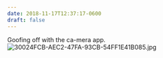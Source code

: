 ```yaml
---
date: 2018-11-17T12:37:17-0600
draft: false
---
```


Goofing off with the ca-mera app. ![30024FCB-AEC2-47FA-93CB-54FF1E41B085.jpg](http://ianwhitney.micro.blog/uploads/2018/d4d810bd50.jpg)

